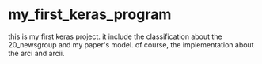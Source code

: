 # my_first_keras_program
this is my first keras project.
it include the classification about the 20_newsgroup and my paper's model.
of course, the implementation about the arci and arcii.
